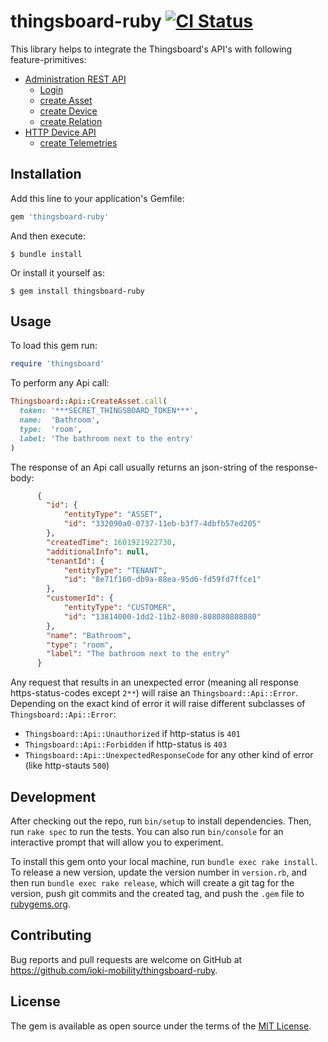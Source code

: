 # thingsboard-ruby [![CI Status](https://github.com/ioki-mobility/thingsboard-ruby/actions/workflows/main.yml/badge.svg)](https://github.com/ioki-mobility/thingsboard-ruby/actions/workflows/main.yml)

This library helps to integrate the Thingsboard's API's with following feature-primitives:
* [Administration REST API](https://thingsboard.io/docs/reference/rest-api/)
    * [Login](https://demo.thingsboard.io/swagger-ui/#/login-endpoint/loginPost)
    * [create Asset](https://demo.thingsboard.io/swagger-ui/#/asset-controller/saveAssetUsingPOST)
    * [create Device](https://demo.thingsboard.io/swagger-ui/#/device-controller/saveDeviceUsingPOST)
    * [create Relation](https://demo.thingsboard.io/swagger-ui/#/entity-relation-controller/saveRelationUsingPOST)
* [HTTP Device API](https://thingsboard.io/docs/reference/http-api/)
    * [create Telemetries](https://thingsboard.io/docs/reference/http-api/)

## Installation

Add this line to your application's Gemfile:

```ruby
gem 'thingsboard-ruby'
```

And then execute:

    $ bundle install

Or install it yourself as:

    $ gem install thingsboard-ruby

## Usage
To load this gem run:
```ruby
require 'thingsboard'
```

To perform any Api call:
```ruby
Thingsboard::Api::CreateAsset.call(
  token: '***SECRET_THINGSBOARD_TOKEN***',
  name:  'Bathroom',
  type:  'room',
  label: 'The bathroom next to the entry'
)
```

The response of an Api call usually returns an json-string of the response-body:

```json
      {
        "id": {
            "entityType": "ASSET",
            "id": "332090a0-0737-11eb-b3f7-4dbfb57ed205"
        },
        "createdTime": 1601921922730,
        "additionalInfo": null,
        "tenantId": {
            "entityType": "TENANT",
            "id": "8e71f160-db9a-88ea-95d6-fd59fd7ffce1"
        },
        "customerId": {
            "entityType": "CUSTOMER",
            "id": "13814000-1dd2-11b2-8080-808080808080"
        },
        "name": "Bathroom",
        "type": "room",
        "label": "The bathroom next to the entry"
      }
```

Any request that results in an unexpected error (meaning all response https-status-codes except `2**`) will raise an `Thingsboard::Api::Error`. Depending on the exact kind  of error it will raise different subclasses of `Thingsboard::Api::Error`:

* `Thingsboard::Api::Unauthorized` if http-status is `401`
* `Thingsboard::Api::Forbidden` if http-status is `403`
* `Thingsboard::Api::UnexpectedResponseCode` for any other kind of error (like http-stauts `500`)

## Development

After checking out the repo, run `bin/setup` to install dependencies. Then, run `rake spec` to run the tests. You can also run `bin/console` for an interactive prompt that will allow you to experiment.

To install this gem onto your local machine, run `bundle exec rake install`. To release a new version, update the version number in `version.rb`, and then run `bundle exec rake release`, which will create a git tag for the version, push git commits and the created tag, and push the `.gem` file to [rubygems.org](https://rubygems.org).

## Contributing

Bug reports and pull requests are welcome on GitHub at https://github.com/ioki-mobility/thingsboard-ruby.

## License

The gem is available as open source under the terms of the [MIT License](https://opensource.org/licenses/MIT).
